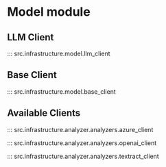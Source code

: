 # **Model module**

## LLM Client

::: src.infrastructure.model.llm_client

## Base Client

::: src.infrastructure.model.base_client

## Available Clients

::: src.infrastructure.analyzer.analyzers.azure_client

::: src.infrastructure.analyzer.analyzers.openai_client

::: src.infrastructure.analyzer.analyzers.textract_client